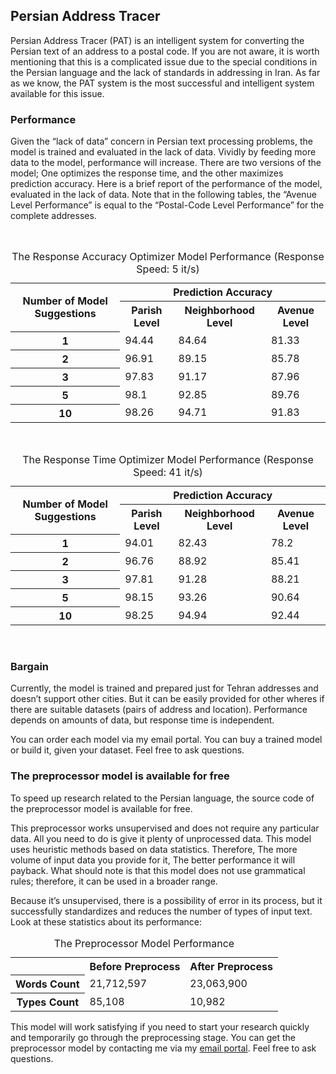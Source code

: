 ## Persian Address Tracer

Persian Address Tracer (PAT) is an intelligent system for converting the Persian text of an address to a postal code. If you are not aware, it is worth mentioning that this is a complicated issue due to the special conditions in the Persian language and the lack of standards in addressing in Iran. As far as we know, the PAT system is the most successful and intelligent system available for this issue.

### Performance

Given the “lack of data” concern in Persian text processing problems, the model is trained and evaluated in the lack of data. Vividly by feeding more data to the model, performance will increase. There are two versions of the model; One optimizes the response time, and the other maximizes prediction accuracy. Here is a brief report of the performance of the model, evaluated in the lack of data. Note that in the following tables, the “Avenue Level Performance” is equal to the “Postal-Code Level Performance” for the complete addresses.

<br/>
<table>
  <caption>The Response Accuracy Optimizer Model Performance (Response Speed: 5 it/s)</caption>
  <tr>
    <th rowspan="2">Number of Model Suggestions</th>
    <th colspan="3">Prediction Accuracy</th>
  </tr>
  <tr>
    <th>Parish Level</th>
    <th>Neighborhood Level</th>
    <th>Avenue Level</th>
  </tr>
  <tr>
    <th>1</th>
    <td>94.44</td>
    <td>84.64</td>
    <td>81.33</td>
  </tr>
  <tr>
    <th>2</th>
    <td>96.91</td>
    <td>89.15</td>
    <td>85.78</td>
  </tr>
  <tr>
    <th>3</th>
    <td>97.83</td>
    <td>91.17</td>
    <td>87.96</td>
  </tr>
  <tr>
    <th>5</th>
    <td>98.1</td>
    <td>92.85</td>
    <td>89.76</td>
  </tr>
  <tr>
    <th>10</th>
    <td>98.26</td>
    <td>94.71</td>
    <td>91.83</td>
  </tr>
</table>
<br/>
<table>
  <caption>The Response Time Optimizer Model Performance (Response Speed: 41 it/s)</caption>
  <tr>
    <th rowspan="2">Number of Model Suggestions</th>
    <th colspan="3">Prediction Accuracy</th>
  </tr>
  <tr>
    <th>Parish Level</th>
    <th>Neighborhood Level</th>
    <th>Avenue Level</th>
  </tr>
  <tr>
    <th>1</th>
    <td>94.01</td>
    <td>82.43</td>
    <td>78.2</td>
  </tr>
  <tr>
    <th>2</th>
    <td>96.76</td>
    <td>88.92</td>
    <td>85.41</td>
  </tr>
  <tr>
    <th>3</th>
    <td>97.81</td>
    <td>91.28</td>
    <td>88.21</td>
  </tr>
  <tr>
    <th>5</th>
    <td>98.15</td>
    <td>93.26</td>
    <td>90.64</td>
  </tr>
  <tr>
    <th>10</th>
    <td>98.25</td>
    <td>94.94</td>
    <td>92.44</td>
  </tr>
</table>
<br/>

### Bargain

Currently, the model is trained and prepared just for Tehran addresses and doesn’t support other cities. But it can be easily provided for other wheres if there are suitable datasets (pairs of address and location). Performance depends on amounts of data, but response time is independent.

You can order each model via my email portal. You can buy a trained model or build it, given your dataset. Feel free to ask questions.

### The preprocessor model is available for free

To speed up research related to the Persian language, the source code of the preprocessor model is available for free.

This preprocessor works unsupervised and does not require any particular data. All you need to do is give it plenty of unprocessed data. This model uses heuristic methods based on data statistics. Therefore, The more volume of input data you provide for it, The better performance it will payback.
What should note is that this model does not use grammatical rules; therefore, it can be used in a broader range.

Because it’s unsupervised, there is a possibility of error in its process, but it successfully standardizes and reduces the number of types of input text. Look at these statistics about its performance:

<table>
  <caption>The Preprocessor Model Performance</caption>
  <tr>
    <th></th>
    <th>Before Preprocess</th>
    <th>After Preprocess</th>
  </tr>
  <tr>
    <th>Words Count</th>
    <td>21,712,597</td>
    <td>23,063,900</td>
  </tr>
  <tr>
    <th>Types Count</th>
    <td>85,108</td>
    <td>10,982</td>
  </tr>
</table>

This model will work satisfying if you need to start your research quickly and temporarily go through the preprocessing stage.
You can get the preprocessor model by contacting me via my [email portal](mailto:behzad.shayegh.b@gmail.com). Feel free to ask questions.
